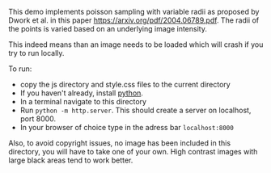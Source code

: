 This demo implements poisson sampling with variable radii as proposed by Dwork et al. in this paper https://arxiv.org/pdf/2004.06789.pdf.
The radii of the points is varied based on an underlying image intensity.

This indeed means than an image needs to be loaded which will crash if you try to run locally.

To run:
* copy the js directory and style.css files to the current directory
* If you haven't already, install [python](https://www.python.org/).
* In a terminal navigate to this directory
* Run `python -m http.server`. This should create a server on localhost, port 8000.
* In your browser of choice type in the adress bar `localhost:8000`


Also, to avoid copyright issues, no image has been included in this directory, you will have to take one of your own. High contrast images
with large black areas tend to work better.